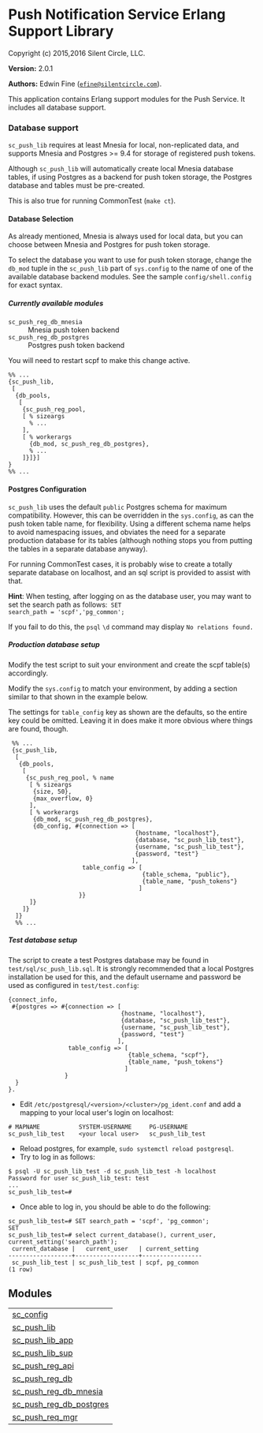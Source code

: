 

# Push Notification Service Erlang Support Library #

Copyright (c) 2015,2016 Silent Circle, LLC.

__Version:__ 2.0.1

__Authors:__ Edwin Fine ([`efine@silentcircle.com`](mailto:efine@silentcircle.com)).

This application contains Erlang support modules for the Push Service.
It includes all database support.


### <a name="Database_support">Database support</a> ###

`sc_push_lib` requires at least Mnesia for local, non-replicated
data, and supports Mnesia and Postgres >= 9.4 for storage of
registered push tokens.

Although `sc_push_lib` will automatically create local Mnesia
database tables, if using Postgres as a backend for push token
storage, the Postgres database and tables must be pre-created.

This is also true for running CommonTest (`make ct`).


#### <a name="Database_Selection">Database Selection</a> ####

As already mentioned, Mnesia is always used for local data, but you
can choose between Mnesia and Postgres for push token storage.

To select the database you want to use for push token storage,
change the `db_mod` tuple in the `sc_push_lib` part of `sys.config`
to the name of one of the available database backend modules. See
the sample `config/shell.config` for exact syntax.

<h5><a name="Currently_available_modules">Currently available modules</a></h5>



<dt><code>sc_push_reg_db_mnesia</code></dt>



<dd>Mnesia push token backend</dd>




<dt><code>sc_push_reg_db_postgres</code></dt>



<dd>Postgres push token backend</dd>



You will need to restart scpf to make this change active.

```
%% ...
{sc_push_lib,
 [
  {db_pools,
   [
    {sc_push_reg_pool,
    [ % sizeargs
      % ...
    ],
    [ % workerargs
      {db_mod, sc_push_reg_db_postgres},
      % ...
    ]}]}]
}
%% ...
```


#### <a name="Postgres_Configuration">Postgres Configuration</a> ####

`sc_push_lib` uses the default `public` Postgres schema for maximum
compatibility.  However, this can be overridden in the `sys.config`,
as can the push token table name, for flexibility. Using a different
schema name helps to avoid namespacing issues, and obviates the need
for a separate production database for its tables (although nothing
stops you from putting the tables in a separate database anyway).

For running CommonTest cases, it is probably wise to create a
totally separate database on localhost, and an sql script is
provided to assist with that.

**Hint**: When testing, after logging on as the database user, you
may want to set the search path as follows:<code>
SET search_path = &#39;scpf&#39;,&#39;pg_common&#39;;
</code>

If you fail to do this, the `psql` `\d` command may display
`No relations found.`

<h5><a name="Production_database_setup">Production database setup</a></h5>

Modify the test script to suit your environment and create the
scpf table(s) accordingly.

Modify the `sys.config` to match your environment, by adding
a section similar to that shown in the example below.

The settings for `table_config` key as shown are the defaults, so
the entire key could be omitted. Leaving it in does make it more
obvious where things are found, though.

```
 %% ...
 {sc_push_lib,
  [
   {db_pools,
    [
     {sc_push_reg_pool, % name
      [ % sizeargs
       {size, 50},
       {max_overflow, 0}
      ],
      [ % workerargs
       {db_mod, sc_push_reg_db_postgres},
       {db_config, #{connection => [
                                    {hostname, "localhost"},
                                    {database, "sc_push_lib_test"},
                                    {username, "sc_push_lib_test"},
                                    {password, "test"}
                                   ],
                     table_config => [
                                      {table_schema, "public"},
                                      {table_name, "push_tokens"}
                                     ]
                    }}
      ]}
    ]}
  ]}
  %% ...
```

<h5><a name="Test_database_setup">Test database setup</a></h5>

The script to create a test Postgres database may be found in
`test/sql/sc_push_lib.sql`. It is strongly recommended that
a local Postgres installation be used for this, and the default
username and password be used as configured in `test/test.config`:

```
{connect_info,
 #{postgres => #{connection => [
                                {hostname, "localhost"},
                                {database, "sc_push_lib_test"},
                                {username, "sc_push_lib_test"},
                                {password, "test"}
                               ],
                 table_config => [
                                  {table_schema, "scpf"},
                                  {table_name, "push_tokens"}
                                 ]
                }
  }
}.
```

* Edit `/etc/postgresql/<version>/<cluster>/pg_ident.conf` and add
a mapping to your local user's login on localhost:

```
# MAPNAME           SYSTEM-USERNAME     PG-USERNAME
sc_push_lib_test    <your local user>   sc_push_lib_test
```

* Reload postgres, for example, `sudo systemctl reload
postgresql`.
* Try to log in as follows:

```
$ psql -U sc_push_lib_test -d sc_push_lib_test -h localhost
Password for user sc_push_lib_test: test
...
sc_push_lib_test=#
```


* Once able to log in, you should be able to do the following:

```
sc_push_lib_test=# SET search_path = 'scpf', 'pg_common';
SET
sc_push_lib_test=# select current_database(), current_user, current_setting('search_path');
 current_database |   current_user   | current_setting
------------------+------------------+-----------------
 sc_push_lib_test | sc_push_lib_test | scpf, pg_common
(1 row)
```





## Modules ##


<table width="100%" border="0" summary="list of modules">
<tr><td><a href="sc_config.md" class="module">sc_config</a></td></tr>
<tr><td><a href="sc_push_lib.md" class="module">sc_push_lib</a></td></tr>
<tr><td><a href="sc_push_lib_app.md" class="module">sc_push_lib_app</a></td></tr>
<tr><td><a href="sc_push_lib_sup.md" class="module">sc_push_lib_sup</a></td></tr>
<tr><td><a href="sc_push_reg_api.md" class="module">sc_push_reg_api</a></td></tr>
<tr><td><a href="sc_push_reg_db.md" class="module">sc_push_reg_db</a></td></tr>
<tr><td><a href="sc_push_reg_db_mnesia.md" class="module">sc_push_reg_db_mnesia</a></td></tr>
<tr><td><a href="sc_push_reg_db_postgres.md" class="module">sc_push_reg_db_postgres</a></td></tr>
<tr><td><a href="sc_push_req_mgr.md" class="module">sc_push_req_mgr</a></td></tr></table>

